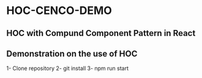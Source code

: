 # HOC-CENCO-DEMO

## HOC with Compund Component Pattern in React

## Demonstration on the use of HOC

1- Clone repository
2- git install
3- npm run start
